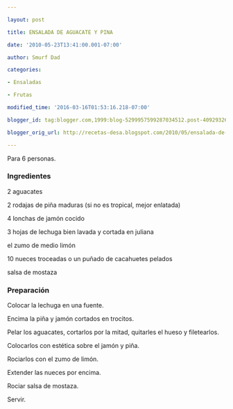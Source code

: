```yaml
---

layout: post

title: ENSALADA DE AGUACATE Y PINA

date: '2010-05-23T13:41:00.001-07:00'

author: Smurf Dad

categories:

- Ensaladas

- Frutas

modified_time: '2016-03-16T01:53:16.218-07:00'

blogger_id: tag:blogger.com,1999:blog-5299957599287034512.post-4092932696199970628

blogger_orig_url: http://recetas-desa.blogspot.com/2010/05/ensalada-de-aguacate-y-pina.html

---
```


Para 6 personas.

<h3>Ingredientes</h3>

2 aguacates

2 rodajas de piña maduras (si no es tropical, mejor enlatada)

4 lonchas de jamón cocido

3 hojas de lechuga bien lavada y cortada en juliana

el zumo de medio limón

10 nueces troceadas o un puñado de cacahuetes pelados

salsa de mostaza

<h3>Preparación</h3>

Colocar la lechuga en una fuente.

Encima la piña y jamón cortados en trocitos.

Pelar los aguacates, cortarlos por la mitad, quitarles el hueso y filetearlos.

Colocarlos con estética sobre el jamón y piña.

Rociarlos con el zumo de limón.

Extender las nueces por encima.

Rociar salsa de mostaza.

Servir.

